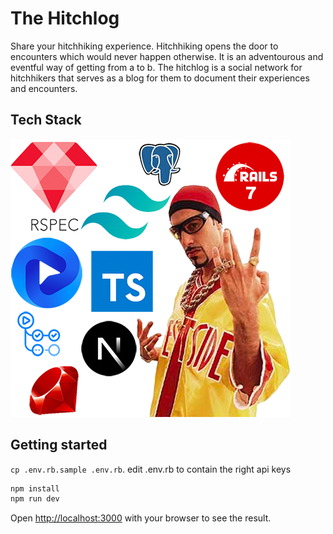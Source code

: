 # The Hitchlog

Share your hitchhiking experience. Hitchhiking opens the door to
encounters which would never happen otherwise.
It is an adventourous and eventful way of getting from a to b.
The hitchlog is a social network for hitchhikers that serves as
a blog for them to document their experiences and encounters.

## Tech Stack

![techstack](/public/techstack.png)

## Getting started

`cp .env.rb.sample .env.rb`.
edit .env.rb to contain the right api keys

```bash
npm install
npm run dev
```

Open [http://localhost:3000](http://localhost:3000) with your browser to see the result.

